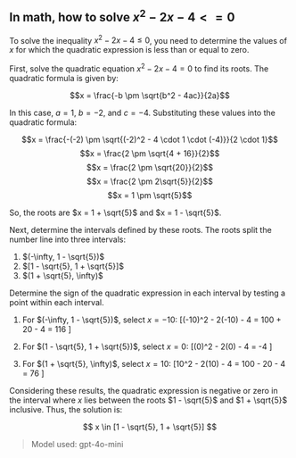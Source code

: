 ## In math, how to solve $x^2 - 2x -4 <= 0$

To solve the inequality $x^2 - 2x - 4 \leq 0$, you need to determine the values of $x$ for which the quadratic expression is less than or equal to zero.

First, solve the quadratic equation $x^2 - 2x - 4 = 0$ to find its roots. The quadratic formula is given by:

$$x = \frac{-b \pm \sqrt{b^2 - 4ac}}{2a}$$

In this case, $a = 1$, $b = -2$, and $c = -4$. Substituting these values into the quadratic formula:

$$x = \frac{-(-2) \pm \sqrt{(-2)^2 - 4 \cdot 1 \cdot (-4)}}{2 \cdot 1}$$
$$x = \frac{2 \pm \sqrt{4 + 16}}{2}$$
$$x = \frac{2 \pm \sqrt{20}}{2}$$
$$x = \frac{2 \pm 2\sqrt{5}}{2}$$
$$x = 1 \pm \sqrt{5}$$

So, the roots are $x = 1 + \sqrt{5}$ and $x = 1 - \sqrt{5}$.

Next, determine the intervals defined by these roots. The roots split the number line into three intervals:

1. $(-\infty, 1 - \sqrt{5})$
2. $[1 - \sqrt{5}, 1 + \sqrt{5}]$
3. $(1 + \sqrt{5}, \infty)$

Determine the sign of the quadratic expression in each interval by testing a point within each interval.

1. For $(-\infty, 1 - \sqrt{5})$, select $x = -10$:
  \[(-10)^2 - 2(-10) - 4 = 100 + 20 - 4 = 116 \]

2. For $(1 - \sqrt{5}, 1 + \sqrt{5})$, select $x = 0$:
  \[(0)^2 - 2(0) - 4 = -4 \]

3. For $(1 + \sqrt{5}, \infty)$, select $x = 10$:
  \[10^2 - 2(10) - 4 = 100 - 20 - 4 = 76 \]

Considering these results, the quadratic expression is negative or zero in the interval where $x$ lies between the roots $1 - \sqrt{5}$ and $1 + \sqrt{5}$ inclusive. Thus, the solution is:

$$ x \in [1 - \sqrt{5}, 1 + \sqrt{5}] $$

> Model used: gpt-4o-mini
